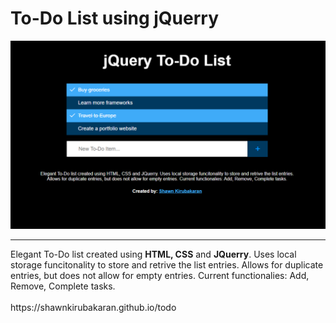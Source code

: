 # To-Do List using jQuerry

![To-Do List](https://github.com/ShawnKirubakaran/shawnkirubakaran.github.io/blob/main/assets/to-do.png
)

<hr>
Elegant To-Do list created using <b>HTML, CSS</b> and <b>JQuerry</b>. Uses local storage funcitonality to store and retrive the list entries.
Allows for duplicate entries, but does not allow for empty entries. Current functionalies: Add, Remove, Complete tasks.<br/><br/>
https://shawnkirubakaran.github.io/todo
